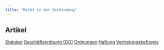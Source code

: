 ```yaml
---
title: "Recht in der Verbindung"
---
```



## Artikel
[Statuten](Statuten.md)
[Geschäftsordnung (GO)](Geschäftsordnung%20(GO).md)
[Ordnungen](Ordnungen.md)
[Haftung](Haftung.md)
[Vertretungsbefugnis](Vertretungsbefugnis.md)
